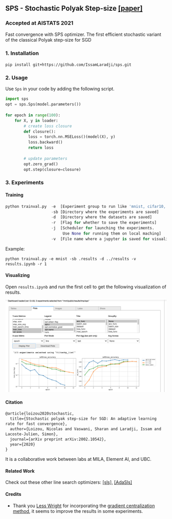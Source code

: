 ## SPS - Stochastic Polyak Step-size [[paper]](https://arxiv.org/pdf/2002.10542.pdf)
### Accepted at AISTATS 2021

Fast convergence with SPS optimizer. The first efficient stochastic variant of the classical Polyak step-size for SGD



### 1. Installation
`pip install git+https://github.com/IssamLaradji/sps.git`

### 2. Usage
Use `Sps` in your code by adding the following script.

```python
import sps
opt = sps.Sps(model.parameters())

for epoch in range(100):
    for X, y in loader:
        # create loss closure
        def closure():
          loss = torch.nn.MSELoss()(model(X), y)
          loss.backward()
          return loss

        # update parameters
        opt.zero_grad()
        opt.step(closure=closure)
```

### 3. Experiments

#### Training

```python
python trainval.py  -e  [Experiment group to run like 'mnist, cifar10, cifar100'] 
                    -sb [Directory where the experiments are saved]
                    -d  [Directory where the datasets are saved]
                    -r  [Flag for whether to save the experiments]
                    -j  [Scheduler for launching the experiments. 
                         Use None for running them on local maching]
                    -v  [File name where a jupyter is saved for visualization]
```

Example:

```
python trainval.py -e mnist -sb .results -d ../results -v results.ipynb -r 1
```

#### Visualizing

Open `results.ipynb` and run the first cell to get the following visualization of results.

![](results/dashboard.png)



#### Citation

```
@article{loizou2020stochastic,
  title={Stochastic polyak step-size for SGD: An adaptive learning rate for fast convergence},
  author={Loizou, Nicolas and Vaswani, Sharan and Laradji, Issam and Lacoste-Julien, Simon},
  journal={arXiv preprint arXiv:2002.10542},
  year={2020}
}
```

It is a collaborative work between labs at MILA, Element AI, and UBC.


#### Related Work 
Check out these other line search optimizers: [[sls]](https://github.com/IssamLaradji/sls), [[AdaSls]](https://github.com/IssamLaradji/ada_sls)

#### Credits

- Thank you [Less Wright](https://github.com/lessw2020) for incorporating the [gradient centralization method](https://arxiv.org/pdf/2004.01461.pdf), it seems to improve the results in some experiments.
